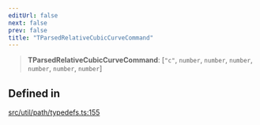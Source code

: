 ```yaml
---
editUrl: false
next: false
prev: false
title: "TParsedRelativeCubicCurveCommand"
---
```


> **TParsedRelativeCubicCurveCommand**: [`"c"`, `number`, `number`, `number`, `number`, `number`, `number`]

## Defined in

[src/util/path/typedefs.ts:155](https://github.com/fabricjs/fabric.js/blob/5c1240d8b4662e45868dd33f385f941de21c8e9c/src/util/path/typedefs.ts#L155)
